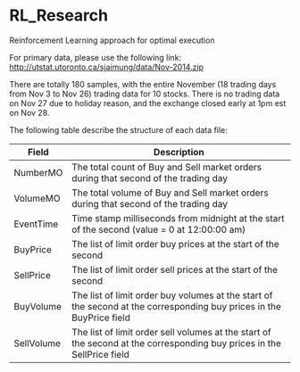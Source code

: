 # RL_Research
Reinforcement Learning approach for optimal execution


For primary data, please use the following link: 
http://utstat.utoronto.ca/sjaimung/data/Nov-2014.zip

There are totally 180 samples, with the entire November (18 trading days from Nov 3 to Nov 26) trading data for 10 stocks. There is no trading data on Nov 27 due to holiday reason, and the exchange closed early at 1pm est on Nov 28.

The following table describe the structure of each data file:

| Field | Description |
| ------------- | ------------- |
| NumberMO | The total count of Buy and Sell market orders during that second of the trading day |
| VolumeMO | The total volume of Buy and Sell market orders during that second of the trading day |
| EventTime | Time stamp milliseconds from midnight at the start of the second (value = 0 at 12:00:00 am) |
| BuyPrice | The list of limit order buy prices at the start of the second |
| SellPrice | The list of limit order sell prices at the start of the second |
| BuyVolume | The list of limit order buy volumes at the start of the second at the corresponding buy prices in the BuyPrice field |
| SellVolume | The list of limit order sell volumes at the start of the second at the corresponding buy prices in the SellPrice field |



